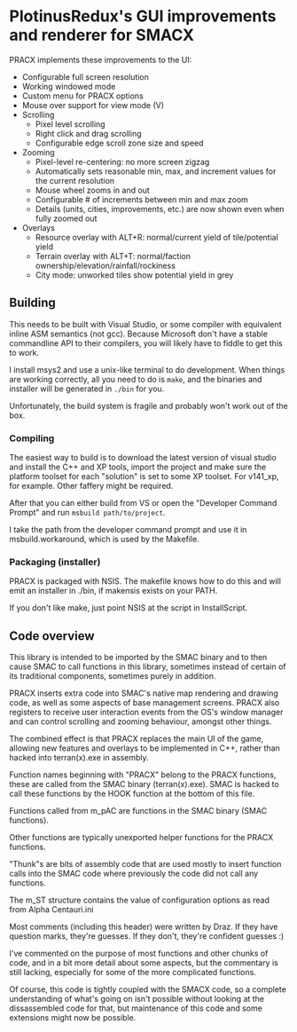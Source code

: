 # PlotinusRedux's GUI improvements and renderer for SMACX

PRACX implements these improvements to the UI:

 - Configurable full screen resolution
 - Working windowed mode
 - Custom menu for PRACX options
 - Mouse over support for view mode (V)
 - Scrolling
	 - Pixel level scrolling
	 - Right click and drag scrolling
	 - Configurable edge scroll zone size and speed
 - Zooming
	 - Pixel-level re-centering: no more screen zigzag
	 - Automatically sets reasonable min, max, and increment values for the current resolution
	 - Mouse wheel zooms in and out
	 - Configurable # of increments between min and max zoom
	 - Details (units, cities, improvements, etc.) are now shown even when fully zoomed out
 - Overlays
	 - Resource overlay with ALT+R: normal/current yield of tile/potential yield
	 - Terrain overlay with ALT+T: normal/faction ownership/elevation/rainfall/rockiness
	 - City mode: unworked tiles show potential yield in grey


## Building

This needs to be built with Visual Studio, or some compiler with equivalent
inline ASM semantics (not gcc). Because Microsoft don't have a stable
commandline API to their compilers, you will likely have to fiddle to get this
to work.

I install msys2 and use a unix-like terminal to do development. When things are
working correctly, all you need to do is `make`, and the binaries and installer
will be generated in `./bin` for you.

Unfortunately, the build system is fragile and probably won't work out of the
box.

### Compiling

The easiest way to build is to download the latest version of visual studio and
install the C++ and XP tools, import the project and make sure the platform
toolset for each "solution" is set to some XP toolset. For v141_xp, for
example. Other faffery might be required.

After that you can either build from VS or open the "Developer Command Prompt"
and run `msbuild path/to/project`.

I take the path from the developer command prompt and use it in
msbuild.workaround, which is used by the Makefile.

### Packaging (installer)

PRACX is packaged with NSIS. The makefile knows how to do this and will emit an
installer in ./bin, if makensis exists on your PATH.

If you don't like make, just point NSIS at the script in InstallScript.


## Code overview

This library is intended to be imported by the SMAC binary and to then cause
SMAC to call functions in this library, sometimes instead of certain of its
traditional components, sometimes purely in addition.

PRACX inserts extra code into SMAC's native map rendering and drawing code, as
well as some aspects of base management screens. PRACX also registers to
receive user interaction events from the OS's window manager and can control
scrolling and zooming behaviour, amongst other things.

The combined effect is that PRACX replaces the main UI of the game, allowing
new features and overlays to be implemented in C++, rather than hacked into
terran(x).exe in assembly.

Function names beginning with "PRACX" belong to the PRACX functions, these are
called from the SMAC binary (terran(x).exe). SMAC is hacked to call these
functions by the HOOK function at the bottom of this file.

Functions called from m_pAC are functions in the SMAC binary (SMAC functions).

Other functions are typically unexported helper functions for the PRACX
functions.

"Thunk"s are bits of assembly code that are used mostly to insert function
calls into the SMAC code where previously the code did not call any functions.

The m_ST structure contains the value of configuration options as read from
Alpha Centauri.ini

Most comments (including this header) were written by Draz. If they have
question marks, they're guesses. If they don't, they're confident guesses :)

I've commented on the purpose of most functions and other chunks of code, and
in a bit more detail about some aspects, but the commentary is still lacking,
especially for some of the more complicated functions.

Of course, this code is tightly coupled with the SMACX code, so a complete
understanding of what's going on isn't possible without looking at the
dissassembled code for that, but maintenance of this code and some extensions
might now be possible.
